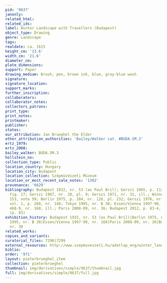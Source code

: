 ```yaml
---
pid: '9637'
janonly: 
related_html: 
related_ids: 
label: Winter Landscape with Travellers (Budapest)
object_type: Drawing
genre: Landscape
tags: 
realdate: ca. 1615
height_cm: '13.6'
width_cm: '21.6'
diameter_cm: 
plate_dimensions: 
support: Paper
drawing_medium: Brush, pen, brown ink, blue, gray-blue wash
signature: 
signature_location: 
support_marks: 
further_inscription: 
collaborators: 
collaborator_notes: 
collectors_patrons: 
print_type: 
print_notes: 
printmaker: 
publisher: 
states: 
our_attribution: Jan Brueghel the Elder
other_attribution_authorities: 'Bailey/Walker cat. #BUDA.SM.3'
ertz_1979: 
ertz_2008: 
bailey_walker: BUDA.SM.3
hollstein_no: 
collection_type: Public
location_country: Hungary
location_city: Budapest
location_collection: Szépmüvészeti Múzeum
location_or_most_recent_sale_notes: '1302'
provenance: '6629'
bibliography: Budapest 1932, nr. 53 (as Paul Bril); Gerszi 1965, p. 112, 114, 116,
  fig. 17; Gerszi 1967, nr. 28, pl. 9; Gerszi 1971, nr. 31, ill.; Winner 1972, p.
  153, note 59; Berlin 1975, p. 104, nr. 126, pl. 232; Gerszi 1976, nr. 10; Boon 1992,
  vol. 1, p. 268, nr. 148; Tokyo 1995, nr. B 38; Essen/Vienna 1997-98, p. 37, 41,
  468-9, nr. 168, ill.; Paris 2008-09, nr. 36; Budapest 2012, p. 83-4, nr. 30, ill.
  (p. 83)
exhibition_history: Budapest 1932, nr. 53 (as Paul Bril)|Berlin 1975, nr. 126|Tokyo
  1995, nr. B 38|Essen/Vienna 1997-98, nr. 168|Paris 2008-09, nr. 36|Budapest 2012,
  nr. 30
related_works: 
copies_and_variants: 
curatorial_files: 7298|7299
external_resources: http://www.szepmuveszeti.hu/adatlap_eng/winter_landscape_with_travellers_jan_11677
biblio: 
order: '971'
layout: pieterbrueghel_item
collection: pieterbrueghel
thumbnail: img/derivatives/simple/9637/thumbnail.jpg
full: img/derivatives/simple/9637/full.jpg
---
```

